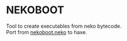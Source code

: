
NEKOBOOT
==========
Tool to create executables from neko bytecode.  
Port from [nekoboot.neko](https://github.com/HaxeFoundation/neko/blob/master/src/tools/nekoboot.neko) to haxe.  
